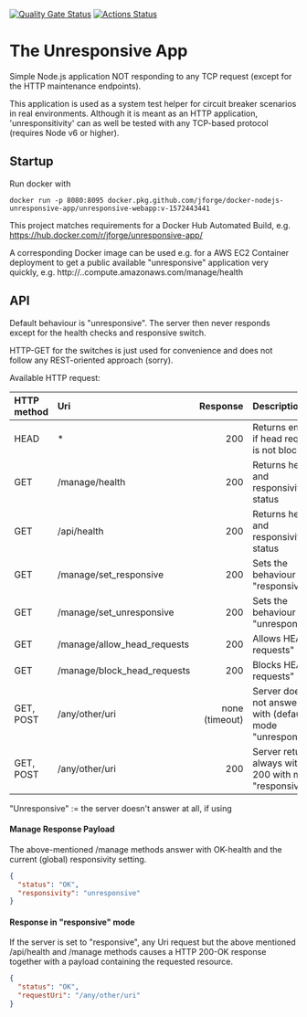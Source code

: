 [![Quality Gate Status](https://sonarcloud.io/api/project_badges/measure?project=jforge_docker-nodejs-unresponsive-app&metric=alert_status)](https://sonarcloud.io/dashboard?id=jforge_docker-nodejs-unresponsive-app)
[![Actions Status](https://github.com/jforge/docker-nodejs-unresponsive-app/workflows/Docker%20Image%20CI/badge.svg)](https://github.com/jforge/docker-nodejs-unresponsive-app/actions?query=workflow%3A"Docker+Image+CI")

# The Unresponsive App

Simple Node.js application NOT responding to any TCP request (except for the HTTP maintenance endpoints).

This application is used as a system test helper for circuit breaker scenarios in real environments.
Although it is meant as an HTTP application, 'unresponsitivity' can as well be tested with any TCP-based protocol (requires Node v6 or higher).

## Startup

Run docker with
```
docker run -p 8080:8095 docker.pkg.github.com/jforge/docker-nodejs-unresponsive-app/unresponsive-webapp:v-1572443441
```

This project matches requirements for a Docker Hub Automated Build, e.g. https://hub.docker.com/r/jforge/unresponsive-app/

A corresponding Docker image can be used e.g. for a AWS EC2 Container deployment to get a public available "unresponsive" application very quickly, e.g. http://<your-ec2-instance-id>.<aws-region>.compute.amazonaws.com/manage/health


## API

Default behaviour is "unresponsive". 
The server then never responds except for the health checks and responsive switch.

HTTP-GET for the switches is just used for convenience and does not follow any REST-oriented approach (sorry).

Available HTTP request:

|HTTP method |Uri |Response |Description
|:---|:---|---:|:---|
|HEAD|*|200|Returns empty, if head request is not blocked
|GET|/manage/health|200|Returns health and responsivity status
|GET|/api/health|200|Returns health and responsivity status
|GET|/manage/set_responsive|200|Sets the behaviour to "responsive"
|GET|/manage/set_unresponsive|200|Sets the behaviour to "unresponsive"
|GET|/manage/allow_head_requests|200|Allows HEAD requests"
|GET|/manage/block_head_requests|200|Blocks HEAD requests"
|GET, POST|/any/other/uri|none (timeout)|Server does not answer with (default) mode "unresponsive"
|GET, POST|/any/other/uri|200|Server returns always with 200 with mode "responsive"

"Unresponsive" := the server doesn't answer at all, if using

#### Manage Response Payload

The above-mentioned /manage methods answer with OK-health and the current (global) responsivity setting.

```json
{ 
  "status": "OK",
  "responsivity": "unresponsive"
}
```


#### Response in "responsive" mode

If the server is set to "responsive", any Uri request but the above mentioned /api/health and /manage methods causes a HTTP 200-OK response together with a payload containing the requested resource.

```json
{
  "status": "OK",
  "requestUri": "/any/other/uri"
}
```

